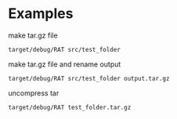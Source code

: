 # Examples
make tar.gz file 

```
target/debug/RAT src/test_folder
```

make tar.gz file and rename output

```
target/debug/RAT src/test_folder output.tar.gz
```


uncompress tar

```
target/debug/RAT test_folder.tar.gz
```

